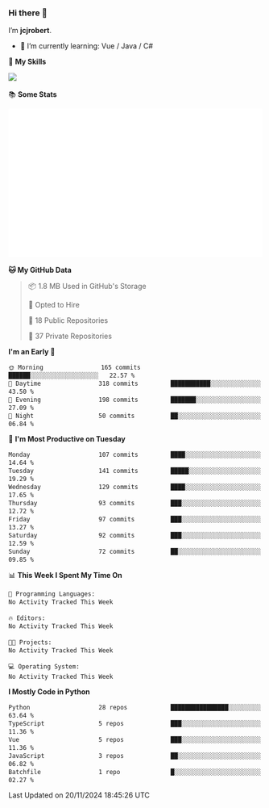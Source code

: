 ### Hi there 👋

I’m **jcjrobert**.

- 🌱 I’m currently learning: Vue / Java / C#

🌟 **My Skills**

![](https://img.shields.io/badge/-Python-3e74a2?style=flat-square&logo=Python&logoColor=fff)

📚 **Some Stats**

![](https://github.com/jcjrobert/github-stats/blob/master/generated/overview.svg)

<!--START_SECTION:waka-->
**🐱 My GitHub Data** 

> 📦 1.8 MB Used in GitHub's Storage 
 > 
> 💼 Opted to Hire
 > 
> 📜 18 Public Repositories 
 > 
> 🔑 37 Private Repositories 
 > 
**I'm an Early 🐤** 

```text
🌞 Morning                165 commits         ██████░░░░░░░░░░░░░░░░░░░   22.57 % 
🌆 Daytime                318 commits         ███████████░░░░░░░░░░░░░░   43.50 % 
🌃 Evening                198 commits         ███████░░░░░░░░░░░░░░░░░░   27.09 % 
🌙 Night                  50 commits          ██░░░░░░░░░░░░░░░░░░░░░░░   06.84 % 
```
📅 **I'm Most Productive on Tuesday** 

```text
Monday                   107 commits         ████░░░░░░░░░░░░░░░░░░░░░   14.64 % 
Tuesday                  141 commits         █████░░░░░░░░░░░░░░░░░░░░   19.29 % 
Wednesday                129 commits         ████░░░░░░░░░░░░░░░░░░░░░   17.65 % 
Thursday                 93 commits          ███░░░░░░░░░░░░░░░░░░░░░░   12.72 % 
Friday                   97 commits          ███░░░░░░░░░░░░░░░░░░░░░░   13.27 % 
Saturday                 92 commits          ███░░░░░░░░░░░░░░░░░░░░░░   12.59 % 
Sunday                   72 commits          ██░░░░░░░░░░░░░░░░░░░░░░░   09.85 % 
```


📊 **This Week I Spent My Time On** 

```text
💬 Programming Languages: 
No Activity Tracked This Week

🔥 Editors: 
No Activity Tracked This Week

🐱‍💻 Projects: 
No Activity Tracked This Week

💻 Operating System: 
No Activity Tracked This Week
```

**I Mostly Code in Python** 

```text
Python                   28 repos            ████████████████░░░░░░░░░   63.64 % 
TypeScript               5 repos             ███░░░░░░░░░░░░░░░░░░░░░░   11.36 % 
Vue                      5 repos             ███░░░░░░░░░░░░░░░░░░░░░░   11.36 % 
JavaScript               3 repos             ██░░░░░░░░░░░░░░░░░░░░░░░   06.82 % 
Batchfile                1 repo              █░░░░░░░░░░░░░░░░░░░░░░░░   02.27 % 
```




 Last Updated on 20/11/2024 18:45:26 UTC
<!--END_SECTION:waka-->
